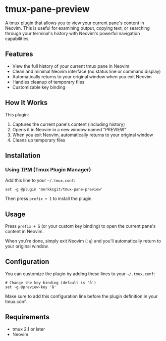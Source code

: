 # tmux-pane-preview

A tmux plugin that allows you to view your current pane's content in Neovim. This is useful for examining output, copying text, or searching through your terminal's history with Neovim's powerful navigation capabilities.

## Features

- View the full history of your current tmux pane in Neovim
- Clean and minimal Neovim interface (no status line or command display)
- Automatically returns to your original window when you exit Neovim
- Handles cleanup of temporary files
- Customizable key binding

## How It Works

This plugin:

1. Captures the current pane's content (including history)
2. Opens it in Neovim in a new window named "PREVIEW"
3. When you exit Neovim, automatically returns to your original window
4. Cleans up temporary files

## Installation

### Using [TPM](https://github.com/tmux-plugins/tpm) (Tmux Plugin Manager)

Add this line to your `~/.tmux.conf`:

```
set -g @plugin 'merkksgit/tmux-pane-preview'
```

Then press `prefix + I` to install the plugin.

## Usage

Press `prefix + å` (or your custom key binding) to open the current pane's content in Neovim.

When you're done, simply exit Neovim (`:q`) and you'll automatically return to your original window.

## Configuration

You can customize the plugin by adding these lines to your `~/.tmux.conf`:

```
# Change the key binding (default is 'å')
set -g @preview-key 'å'
```

Make sure to add this configuration line before the plugin definition in your tmux.conf.

## Requirements

- tmux 2.1 or later
- Neovim
